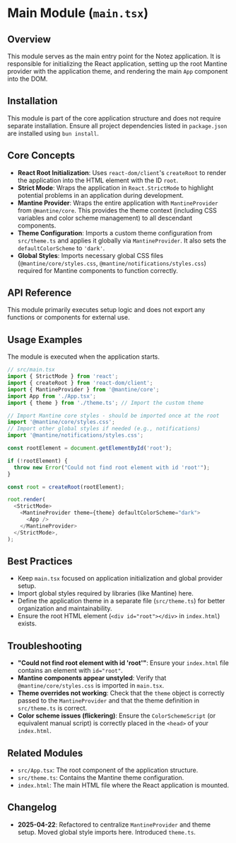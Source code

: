 # Main Module (`main.tsx`)

## Overview

This module serves as the main entry point for the Notez application. It is responsible for initializing the React application, setting up the root Mantine provider with the application theme, and rendering the main `App` component into the DOM.

## Installation

This module is part of the core application structure and does not require separate installation. Ensure all project dependencies listed in `package.json` are installed using `bun install`.

## Core Concepts

-   **React Root Initialization**: Uses `react-dom/client`'s `createRoot` to render the application into the HTML element with the ID `root`.
-   **Strict Mode**: Wraps the application in `React.StrictMode` to highlight potential problems in an application during development.
-   **Mantine Provider**: Wraps the entire application with `MantineProvider` from `@mantine/core`. This provides the theme context (including CSS variables and color scheme management) to all descendant components.
-   **Theme Configuration**: Imports a custom theme configuration from `src/theme.ts` and applies it globally via `MantineProvider`. It also sets the `defaultColorScheme` to `'dark'`.
-   **Global Styles**: Imports necessary global CSS files (`@mantine/core/styles.css`, `@mantine/notifications/styles.css`) required for Mantine components to function correctly.

## API Reference

This module primarily executes setup logic and does not export any functions or components for external use.

## Usage Examples

The module is executed when the application starts.

```typescript
// src/main.tsx
import { StrictMode } from 'react';
import { createRoot } from 'react-dom/client';
import { MantineProvider } from '@mantine/core';
import App from './App.tsx';
import { theme } from './theme.ts'; // Import the custom theme

// Import Mantine core styles - should be imported once at the root
import '@mantine/core/styles.css';
// Import other global styles if needed (e.g., notifications)
import '@mantine/notifications/styles.css';

const rootElement = document.getElementById('root');

if (!rootElement) {
  throw new Error("Could not find root element with id 'root'");
}

const root = createRoot(rootElement);

root.render(
  <StrictMode>
    <MantineProvider theme={theme} defaultColorScheme="dark">
      <App />
    </MantineProvider>
  </StrictMode>,
);
```

## Best Practices

-   Keep `main.tsx` focused on application initialization and global provider setup.
-   Import global styles required by libraries (like Mantine) here.
-   Define the application theme in a separate file (`src/theme.ts`) for better organization and maintainability.
-   Ensure the root HTML element (`<div id="root"></div>` in `index.html`) exists.

## Troubleshooting

-   **"Could not find root element with id 'root'"**: Ensure your `index.html` file contains an element with `id="root"`.
-   **Mantine components appear unstyled**: Verify that `@mantine/core/styles.css` is imported in `main.tsx`.
-   **Theme overrides not working**: Check that the `theme` object is correctly passed to the `MantineProvider` and that the theme definition in `src/theme.ts` is correct.
-   **Color scheme issues (flickering)**: Ensure the `ColorSchemeScript` (or equivalent manual script) is correctly placed in the `<head>` of your `index.html`.

## Related Modules

-   `src/App.tsx`: The root component of the application structure.
-   `src/theme.ts`: Contains the Mantine theme configuration.
-   `index.html`: The main HTML file where the React application is mounted.

## Changelog

-   **2025-04-22**: Refactored to centralize `MantineProvider` and theme setup. Moved global style imports here. Introduced `theme.ts`.